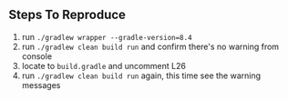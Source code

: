 ## Steps To Reproduce

1) run `./gradlew wrapper --gradle-version=8.4`
2) run `./gradlew clean build run` and confirm there's no warning from console
3) locate to `build.gradle` and uncomment L26
4) run `./gradlew clean build run` again, this time see the warning messages 
